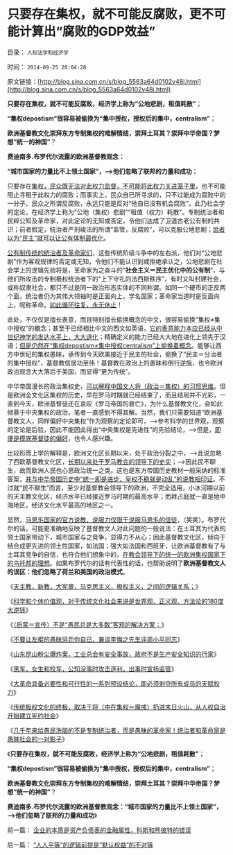 # 只要存在集权，就不可能反腐败，更不可能计算出“腐败的GDP效益”

目录： `人权法学和经济学` 

时间： `2014-09-25 20:04:28` 

原文链接：[http://blog.sina.com.cn/s/blog_5563a64d0102v48i.html](http://blog.sina.com.cn/s/blog_5563a64d0102v48i.html)

**只要存在集权，就不可能反腐败，经济学上称为“公地悲剧，租值耗散”**；

**“集权depostism”很容易被偷换为“集中授权，授权后的集中，centralism”**；

**欧洲基督教文化崇拜东方专制集权的难解情结，崇拜土耳其？崇拜中华帝国？梦想“统一的神国”**？

**费迪南多.布罗代尔流露的欧洲基督教观念：**

**“城市国家的力量比不上领土国家”，——>他们忽略了联邦的力量和成功**；

只要存在[集权，民众既无法对此权力监督，不可能将此权力关进笼子里](../../../2012/9/13/监管住希特勒！.md)，也不可能阻止寻租于此权力的腐败；而事实上，民众自已所寻求的，只不过能成为腐败中的一分子，民众之所谓反腐败，永远只能是反对“他自已没有机会腐败”。此乃社会学的定论，在经济学上称为“公地（集权）悲剧”“租值（权力）耗散”。专制统治者和民粹公知及革命家，对此定论的无知或否定，令他们达成了卫道古老公有制的共识；前者假定，统治者严刑峻法的所谓“监管，反腐败”，可以克服公地悲剧；[后者以为“民主”就可以让公有体制最优化](../../../2012/10/25/您是否认为（公有制＋民主）更亲切？.md)。

[公有制传统的统治者及革命家们](../../../2014/9/23/几千年来给愚民作专制洗脑的不是统治者，而是必定愚昧的革命家！.md)，这些传统阶级斗争中的左右派，他们对“公地悲剧”作为客观规律的否定或无知，令他们不能认识到或拒绝承认之，公地悲剧在社会学上的逻辑先验将是，革命家为之奋斗的“**社会主义＝民主优化中的公有制**”，与他们所攻击的专制极权统治者下的“上下守礼的法西斯秩序”，有时又叫封建社会，或称奴隶社会，都只不过是同一政治形态实体的不同称谓。如同一个硬币的正反两个面，统治者仍为其伟大领袖时是正面向上，学名国家；革命家当道时是反面向上，呢称革命。[如此循环往复，永无休止](../../../2012/3/11/专制统治也有自我修正错误的能力.md)！

此处，不仅仅是擅长表意，而且特别擅长偷换概念的中文，很容易偷换“集权≠集中授权”的概念；甚至于已经相比中文的西文如英语，[它的表意能力本应已经从中世纪神学的发达水平上，大大退化](../../../2012/3/9/偷换概念，垄断语言，阻塞沟通.md)；精确定义的能力已经大大地在进化上领先于汉语；[但是仍然在“集权depostism≠集中授权centralism”上偷换着概念](../../../2011/5/28/英译汉的民主非常乱.md)。能够让西方中世纪的集权愚昧，承传到今天欧美接近于民主的社会，偷换了“民主＝分治者的集中授权”，基督教信居功至伟！基督教在政治上的愚昧和倒行逆施，也令欧洲政治观念大大落后于美国，而显得“更为传统”。

中华帝国漫长的政治集权史，[可以解释中国文人将（政治＝集权）的习惯思维](../../../2010/7/31/西方政治学指政体学，东方政治学是厚黑学.md)。但是欧洲全文化区集权的历史，早在罗马时期就已经结束了，而且结局并不光彩，一直到今天，欧洲基督徒还在哀叹《罗马帝国的衰亡》，为什么基督教文化，会如此倾慕于中央集权的政治，笔者一直感到不得其解。当然，我们只需要知道“欧洲基督教文人，同样偏好中央集权”作为观察的定论即可，——>参考科学的世界观，观察的定论是后验，因此不能因此得出“中央集权是先进性”的先验结论，——>但是，[即便是摸底基督徒的偏好](../../../2012/12/24/欧洲专制传统中的民族主义和现代的动乱.md)，也令人感兴趣。

比较形而上学的解释是，欧洲文化区长期以来，处于政治分裂之中，——>此说忽略了西欧基督教文化区，[长期以来处于罗马教会的领导下的史实](../../../2010/11/6/罗马皇帝的政治双轨制；被保护最终就是被奴役.md)；——>因此民不聊生，故而欧洲人民也心思政治统一之类。这也是东方帝国历史教材一般采纳的标准答案，[并与中华帝国历史中“统一即是进步，皇权不稳就是动乱”的说教相印证](../../../2010/4/28/中央集权是社会生存成本的高利贷.md)。不过就“民不聊生”而言，至少对基督教会领导下的欧洲，不完全适用，小冰河期以前的天主教文化区，经济水平已经接近罗马时期的最高水平；而拜占庭就一直是地中海地区，经济文化水平最高的地区之一。

显然，[马恩毛国家的官方说教，说服力仅限于说服马恩毛的信徒](../../../2009/6/21/舆论诱导推广科学的发展观.md)，（笑笑）。布罗代尔的话，可能更准确地反映了基督教文人对此问题的一般说法：在土耳其为代表的领土国家带动下，城市国家与之竞争，显得力不从心；因此基督教文化区，倾向于结合成更先进的领土性国家，如法国；强大如法国和西班牙，让欧洲基督教有了与土耳其竞争的自信，也符合他们想象中的，[在教会领导下的统一的欧洲集权国家下的乌托邦的理想](../../../2014/6/25/中世纪基督教欧洲，教会政治权力的构成；.md)。如果布罗代尔的话有代表性的话，也帮助说明了**欧洲基督教文人的误区：他们忽略了荷兰和美国的政治模式**。

《[天主教，新教，大宪章，马克思主义，极权主义，之间的逻辑关系；](../../../2014/9/14/西方意识形态之间的转化，及与极权主义的逻辑关联.md)》

《[科学和个体价值观，对于传统文化社会来说是世界观、正义观、方法论的180度大逆转](../../../2014/9/15/传统文化都极端仇视“人性本私”，传统对科学的逆反！.md)》

《[（启蒙＝宣传）不是“愚民总是大多数”客观的解决方案；](../../../2014/9/16/“愚民总是大多数”客观现实，（启蒙＝宣传）不是的解决方案.md)》

《[不要让左棍的愚昧惩罚你自已，兼谈李悔之先生评周小平同志](../../../2014/9/17/不要让左棍的愚昧惩罚你自已，兼谈李悔之先生要跟周小平同志急.md)》

《[山东昆山粉尘爆炸案，工业总会有安全事故，政府不是生产安全知识的行家](../../../2014/9/18/山东昆山粉尘爆炸案，公知的条件反射，如此恐怖；.md)》

《[黑车，女生和校车，公知没事时攻击逐利，出事时宣扬监管](../../../2014/9/19/女生遇害怪黑车及校车，没事就攻击逐利，有事就宣扬监管.md)》

《[大革命具备必要性和可行性的一系列预设结论，即必须剥夺所有成员的天赋权力](../../../2014/9/20/大革命若具备必要性和可行性的必要条件，及其预设的逻辑结论.md)》

《[传统极权文化的终极，取决于将（中在集权＝魔戒）扔进末日火山，从人权自治开始建立宪约社会](../../../2014/9/21/一个统治者倒下去，千万个阿Q站起来.md)》

《[几千年来给愚民洗脑的不是专制统治者，而是愚昧的革命家！统治者和革命家是愚昧社会的一对影子](../../../2014/9/23/几千年来给愚民作专制洗脑的不是统治者，而是必定愚昧的革命家！.md)》

《**只要存在集权，就不可能反腐败，经济学上称为“公地悲剧，租值耗散”**；

**“集权depostism”很容易被偷换为“集中授权，授权后的集中，centralism”**；

**欧洲基督教文化崇拜东方专制集权的难解情结，崇拜土耳其？崇拜中华帝国？梦想“统一的神国”**？

**费迪南多.布罗代尔流露的欧洲基督教观念：“城市国家的力量比不上领土国家”，——>他们忽略了联邦的力量和成功**》

前一篇： [企业的本质是资产负债表的金融属性，科斯和熊彼特的错误](../../../2014/10/19/企业的本质是资产负债表的金融属性，科斯和熊彼特的错误.md)

后一篇： [“人人平等”的逻辑前提是“默认权益”的不对等](../../../2014/9/24/“人人平等”的逻辑前提是“默认权益”的不对等.md)

